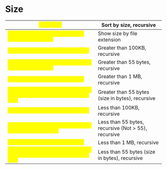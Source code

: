 # Size

| <mark style="color:yellow;">`dir /O /S`</mark>                                                              | Sort by size, recursive                             |
| ----------------------------------------------------------------------------------------------------------- | --------------------------------------------------- |
| <mark style="color:yellow;">`forfiles /M *.docx /C "cmd /c echo @fsize @path"`</mark>                       | Show size by file extension                         |
| <mark style="color:yellow;">`dir /W /O /S \| findstr ">100000"`</mark>                                      | Greater than 100KB, recursive                       |
| <mark style="color:yellow;">`forfiles /S /C "cmd /c if @fsize gtr 55 echo @path"`</mark>                    | Greater than 55 bytes, recursive                    |
| <mark style="color:yellow;">`forfiles /S /M *.* /Q >1048576`</mark>                                         | Greater than 1 MB, recursive                        |
| <mark style="color:yellow;">`Get-ChildItem "C:\path" -Recurse \| Where-Object { $\_.Length -gt 55 }`</mark> | Greater than 55 bytes (size in bytes), recursive    |
| <mark style="color:yellow;">`dir /W /O /S \| FINDSTR "<100000"`</mark>                                      | Less than 100KB, recursive                          |
| <mark style="color:yellow;">`forfiles /S /C "cmd /c if @fsize ! gtr 55 echo @path"`</mark>                  | Less than 55 bytes, recursive (Not > 55), recursive |
| <mark style="color:yellow;">`forfiles /S /M *.* /Q >1048576`</mark>                                         | Less than 1 MB, recursive                           |
| <mark style="color:yellow;">`Get-ChildItem "C:\path" -Recurse \| Where-Object { $\_.Length -lt 55 }`</mark> | Less than 55 bytes (size in bytes), recursive       |
